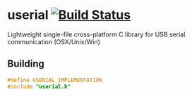 # userial [![Build Status](https://travis-ci.org/Jackal-one/userial.svg?branch=master)](https://travis-ci.org/Jackal-one/userial)
Lightweight single-file cross-platform C library for USB serial communication (OSX/Unix/Win)

## Building

```c
#define USERIAL_IMPLEMENTATION
#include "userial.h"
```
